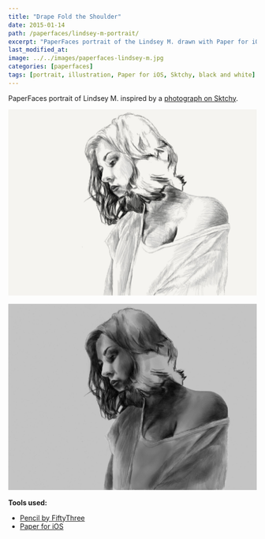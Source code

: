 ```yaml
---
title: "Drape Fold the Shoulder"
date: 2015-01-14
path: /paperfaces/lindsey-m-portrait/
excerpt: "PaperFaces portrait of the Lindsey M. drawn with Paper for iOS on an iPad."
last_modified_at: 
image: ../../images/paperfaces-lindsey-m.jpg
categories: [paperfaces]
tags: [portrait, illustration, Paper for iOS, Sktchy, black and white]
---
```


PaperFaces portrait of Lindsey M. inspired by a [photograph on Sktchy](https://sktchy.com/Tnu9X).

![Work in process screenshot](../../images/paperfaces-lindsey-m-process-1-lg.jpg)

![Work in process screenshot](../../images/paperfaces-lindsey-m-process-2-lg.jpg)

**Tools used:**

- [Pencil by FiftyThree](https://www.amazon.com/FiftyThree-Digital-Stylus-Pencil-iPhone/dp/B01JJBUYR4/ref=as_li_ss_tl?keywords=pencil+53&qid=1550586265&s=gateway&sr=8-3&linkCode=ll1&tag=mademist-20&linkId=0134793cb840affff60f2e45a7f64678&language=en_US)
- [Paper for iOS](https://paper.bywetransfer.com/)
